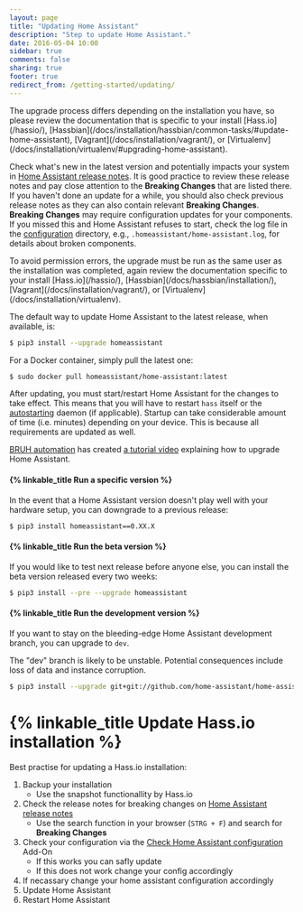 ```yaml
---
layout: page
title: "Updating Home Assistant"
description: "Step to update Home Assistant."
date: 2016-05-04 10:00
sidebar: true
comments: false
sharing: true
footer: true
redirect_from: /getting-started/updating/
---
```


<p class='note warning'>
The upgrade process differs depending on the installation you have, so please review the documentation that is specific to your install [Hass.io](/hassio/), [Hassbian](/docs/installation/hassbian/common-tasks/#update-home-assistant), [Vagrant](/docs/installation/vagrant/), or [Virtualenv](/docs/installation/virtualenv/#upgrading-home-assistant).
</p>

Check what's new in the latest version and potentially impacts your system in [Home Assistant release notes](https://github.com/home-assistant/home-assistant/releases). It is good practice to review these release notes and pay close attention to the **Breaking Changes** that are listed there. If you haven't done an update for a while, you should also check previous release notes as they can also contain relevant **Breaking Changes**. **Breaking Changes** may require configuration updates for your components. If you missed this and Home Assistant refuses to start, check the log file in the [configuration](/docs/configuration/) directory, e.g., `.homeassistant/home-assistant.log`, for details about broken components.

<p class='note'>
To avoid permission errors, the upgrade must be run as the same user as the installation was completed, again review the documentation specific to your install [Hass.io](/hassio/), [Hassbian](/docs/hassbian/installation/), [Vagrant](/docs/installation/vagrant/), or [Virtualenv](/docs/installation/virtualenv).
</p>

The default way to update Home Assistant to the latest release, when available, is:

```bash
$ pip3 install --upgrade homeassistant
```

For a Docker container, simply pull the latest one:

```bash
$ sudo docker pull homeassistant/home-assistant:latest
```

After updating, you must start/restart Home Assistant for the changes to take effect. This means that you will have to restart `hass` itself or the [autostarting](/docs/autostart/) daemon (if applicable). Startup can take considerable amount of time (i.e. minutes) depending on your device. This is because all requirements are updated as well.

[BRUH automation](http://www.bruhautomation.com) has created [a tutorial video](https://www.youtube.com/watch?v=tuG2rs1Cl2Y) explaining how to upgrade Home Assistant.

#### {% linkable_title Run a specific version %}

In the event that a Home Assistant version doesn't play well with your hardware setup, you can downgrade to a previous release:

```bash
$ pip3 install homeassistant==0.XX.X
```

#### {% linkable_title Run the beta version %}

If you would like to test next release before anyone else, you can install the beta version released every two weeks:

```bash
$ pip3 install --pre --upgrade homeassistant
```

#### {% linkable_title Run the development version %}

If you want to stay on the bleeding-edge Home Assistant development branch, you can upgrade to `dev`.

<p class='note warning'>
  The "dev" branch is likely to be unstable. Potential consequences include loss of data and instance corruption.
</p>

```bash
$ pip3 install --upgrade git+git://github.com/home-assistant/home-assistant.git@dev
```

# {% linkable_title Update Hass.io installation %}

Best practise for updating a Hass.io installation:

1. Backup your installation
    - Use the snapshot functionallity by Hass.io
2. Check the release notes for breaking changes on [Home Assistant release notes](https://github.com/home-assistant/home-assistant/releases)
    - Use the search function in your browser (`STRG + F`) and search for **Breaking Changes**
3. Check your configuration via the [Check Home Assistant configuration](/addons/check_config/) Add-On
    - If this works you can safly update
    - If this does not work change your config accordingly
4. If necassary change your home assistant configuration accordingly
5. Update Home Assistant
6. Restart Home Assistant
